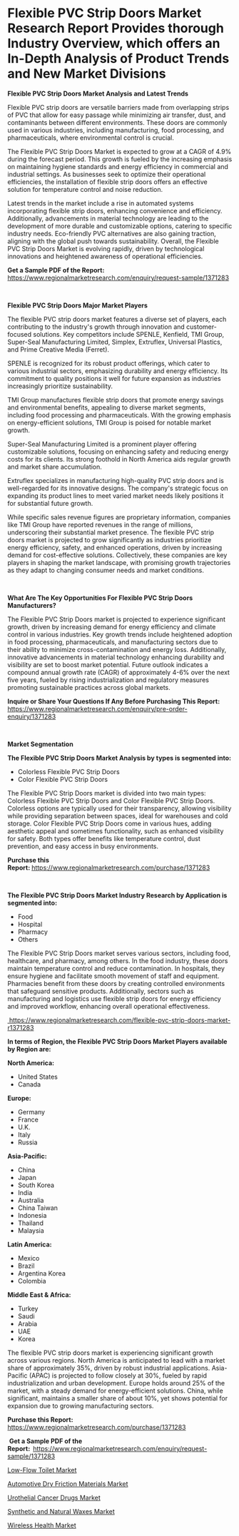 <p><h1>Flexible PVC Strip Doors Market Research Report Provides thorough Industry Overview, which offers an In-Depth Analysis of Product Trends and New Market Divisions</h1></p><p><strong>Flexible PVC Strip Doors Market Analysis and Latest Trends</strong></p>
<p><p>Flexible PVC strip doors are versatile barriers made from overlapping strips of PVC that allow for easy passage while minimizing air transfer, dust, and contaminants between different environments. These doors are commonly used in various industries, including manufacturing, food processing, and pharmaceuticals, where environmental control is crucial.</p><p>The Flexible PVC Strip Doors Market is expected to grow at a CAGR of 4.9% during the forecast period. This growth is fueled by the increasing emphasis on maintaining hygiene standards and energy efficiency in commercial and industrial settings. As businesses seek to optimize their operational efficiencies, the installation of flexible strip doors offers an effective solution for temperature control and noise reduction.</p><p>Latest trends in the market include a rise in automated systems incorporating flexible strip doors, enhancing convenience and efficiency. Additionally, advancements in material technology are leading to the development of more durable and customizable options, catering to specific industry needs. Eco-friendly PVC alternatives are also gaining traction, aligning with the global push towards sustainability. Overall, the Flexible PVC Strip Doors Market is evolving rapidly, driven by technological innovations and heightened awareness of operational efficiencies.</p></p>
<p><strong>Get a Sample PDF of the Report:&nbsp;</strong> <a href="https://www.regionalmarketresearch.com/enquiry/request-sample/1371283">https://www.regionalmarketresearch.com/enquiry/request-sample/1371283</a></p>
<p>&nbsp;</p>
<p><strong>Flexible PVC Strip Doors Major Market Players</strong></p>
<p><p>The flexible PVC strip doors market features a diverse set of players, each contributing to the industry's growth through innovation and customer-focused solutions. Key competitors include SPENLE, Kenfield, TMI Group, Super-Seal Manufacturing Limited, Simplex, Extruflex, Universal Plastics, and Prime Creative Media (Ferret).</p><p>SPENLE is recognized for its robust product offerings, which cater to various industrial sectors, emphasizing durability and energy efficiency. Its commitment to quality positions it well for future expansion as industries increasingly prioritize sustainability.</p><p>TMI Group manufactures flexible strip doors that promote energy savings and environmental benefits, appealing to diverse market segments, including food processing and pharmaceuticals. With the growing emphasis on energy-efficient solutions, TMI Group is poised for notable market growth.</p><p>Super-Seal Manufacturing Limited is a prominent player offering customizable solutions, focusing on enhancing safety and reducing energy costs for its clients. Its strong foothold in North America aids regular growth and market share accumulation.</p><p>Extruflex specializes in manufacturing high-quality PVC strip doors and is well-regarded for its innovative designs. The company's strategic focus on expanding its product lines to meet varied market needs likely positions it for substantial future growth.</p><p>While specific sales revenue figures are proprietary information, companies like TMI Group have reported revenues in the range of millions, underscoring their substantial market presence. The flexible PVC strip doors market is projected to grow significantly as industries prioritize energy efficiency, safety, and enhanced operations, driven by increasing demand for cost-effective solutions. Collectively, these companies are key players in shaping the market landscape, with promising growth trajectories as they adapt to changing consumer needs and market conditions.</p></p>
<p>&nbsp;</p>
<p><strong>What Are The Key Opportunities For Flexible PVC Strip Doors Manufacturers?</strong></p>
<p><p>The Flexible PVC Strip Doors market is projected to experience significant growth, driven by increasing demand for energy efficiency and climate control in various industries. Key growth trends include heightened adoption in food processing, pharmaceuticals, and manufacturing sectors due to their ability to minimize cross-contamination and energy loss. Additionally, innovative advancements in material technology enhancing durability and visibility are set to boost market potential. Future outlook indicates a compound annual growth rate (CAGR) of approximately 4-6% over the next five years, fueled by rising industrialization and regulatory measures promoting sustainable practices across global markets.</p></p>
<p><strong>Inquire or Share Your Questions If Any Before Purchasing This Report:</strong> <a href="https://www.regionalmarketresearch.com/enquiry/pre-order-enquiry/1371283">https://www.regionalmarketresearch.com/enquiry/pre-order-enquiry/1371283</a></p>
<p>&nbsp;</p>
<p><strong>Market Segmentation</strong></p>
<p><strong>The Flexible PVC Strip Doors Market Analysis by types is segmented into:</strong></p>
<p><ul><li>Colorless Flexible PVC Strip Doors</li><li>Color Flexible PVC Strip Doors</li></ul></p>
<p><p>The Flexible PVC Strip Doors market is divided into two main types: Colorless Flexible PVC Strip Doors and Color Flexible PVC Strip Doors. Colorless options are typically used for their transparency, allowing visibility while providing separation between spaces, ideal for warehouses and cold storage. Color Flexible PVC Strip Doors come in various hues, adding aesthetic appeal and sometimes functionality, such as enhanced visibility for safety. Both types offer benefits like temperature control, dust prevention, and easy access in busy environments.</p></p>
<p><strong>Purchase this Report:&nbsp;</strong><a href="https://www.regionalmarketresearch.com/purchase/1371283">https://www.regionalmarketresearch.com/purchase/1371283</a></p>
<p>&nbsp;</p>
<p><strong>The Flexible PVC Strip Doors Market Industry Research by Application is segmented into:</strong></p>
<p><ul><li>Food</li><li>Hospital</li><li>Pharmacy</li><li>Others</li></ul></p>
<p><p>The Flexible PVC Strip Doors market serves various sectors, including food, healthcare, and pharmacy, among others. In the food industry, these doors maintain temperature control and reduce contamination. In hospitals, they ensure hygiene and facilitate smooth movement of staff and equipment. Pharmacies benefit from these doors by creating controlled environments that safeguard sensitive products. Additionally, sectors such as manufacturing and logistics use flexible strip doors for energy efficiency and improved workflow, enhancing overall operational effectiveness.</p></p>
<p><a href="https://www.regionalmarketresearch.com/flexible-pvc-strip-doors-market-r1371283">&nbsp;https://www.regionalmarketresearch.com/flexible-pvc-strip-doors-market-r1371283</a></p>
<p><strong>In terms of Region, the Flexible PVC Strip Doors Market Players available by Region are:</strong></p>
<p>
    <p> <strong> North America: </strong>
        <ul>
            <li>United States</li>
            <li>Canada</li>
        </ul>
        </p> 
    <p> <strong> Europe: </strong>
        <ul>
            <li>Germany</li>
            <li>France</li>
            <li>U.K.</li>
            <li>Italy</li>
            <li>Russia</li>
        </ul>
        </p> 
    <p> <strong> Asia-Pacific: </strong>
        <ul>
            <li>China</li>
            <li>Japan</li>
            <li>South Korea</li>
            <li>India</li>
            <li>Australia</li>
            <li>China Taiwan</li>
            <li>Indonesia</li>
            <li>Thailand</li>
            <li>Malaysia</li>
        </ul>
        </p> 
    <p> <strong> Latin America: </strong>
        <ul>
            <li>Mexico</li>
            <li>Brazil</li>
            <li>Argentina Korea</li>
            <li>Colombia</li>
        </ul>
        </p> 
    <p> <strong> Middle East & Africa: </strong>
        <ul>
            <li>Turkey</li>
            <li>Saudi</li>
            <li>Arabia</li>
            <li>UAE</li>
            <li>Korea</li>
        </ul>
    </p>
    </p>
<p><p>The flexible PVC strip doors market is experiencing significant growth across various regions. North America is anticipated to lead with a market share of approximately 35%, driven by robust industrial applications. Asia-Pacific (APAC) is projected to follow closely at 30%, fueled by rapid industrialization and urban development. Europe holds around 25% of the market, with a steady demand for energy-efficient solutions. China, while significant, maintains a smaller share of about 10%, yet shows potential for expansion due to growing manufacturing sectors.</p></p>
<p><strong>Purchase this Report: </strong><a href="https://www.regionalmarketresearch.com/purchase/1371283">https://www.regionalmarketresearch.com/purchase/1371283</a></p>
<p>&nbsp;<strong>Get a Sample PDF of the Report:&nbsp;&nbsp;</strong><a href="https://www.regionalmarketresearch.com/enquiry/request-sample/1371283">https://www.regionalmarketresearch.com/enquiry/request-sample/1371283</a></p>
<p><strong></strong></p>
<p><p><a href="https://github.com/GroverBarry/Market-Research-Report-List-7/blob/main/low-flow-toilet-market.md">Low-Flow Toilet Market</a></p><p><a href="https://issuu.com/reportprime-2/docs/automotive-dry-friction-materials-m_cc590ed5675b9a">Automotive Dry Friction Materials Market</a></p><p><a href="https://www.linkedin.com/pulse/future-insights-urothelial-cancer-drugs-market-trends-rtpmc">Urothelial Cancer Drugs Market</a></p><p><a href="https://issuu.com/reportprime-2/docs/synthetic-and-natural-waxes-market-_d08ef9e3bd00da">Synthetic and Natural Waxes Market</a></p><p><a href="https://www.linkedin.com/pulse/wireless-health-market-growth-outlook-from-2024-2031-jiobc">Wireless Health Market</a></p></p>